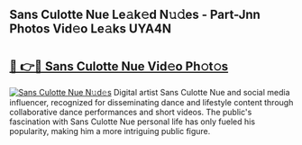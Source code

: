 ## Sans Culotte Nue Le𝚊k𝚎d N𝚞𝚍es - Part-Jnn Photos Vid𝚎o Le𝚊ks UYA4N

# <h2><a href="http://fb1dqfh.evod.top/?m=Sans+Culotte+Nue">🔗 👉🔴 Sans Culotte Nue Vid𝚎o Ph𝚘t𝚘s</a></h2>

[![Sans Culotte Nue N𝚞d𝚎s](https://i.imgur.com/8V9OHl7.gif)](http://fb1dqfh.evod.top/?m=Sans+Culotte+Nue)
Digital artist Sans Culotte Nue and social media influencer, recognized for disseminating dance and lifestyle content through collaborative dance performances and short videos. The public's fascination with Sans Culotte Nue personal life has only fueled his popularity, making him a more intriguing public figure. 
